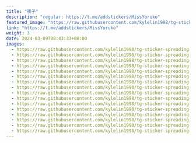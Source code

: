 ```yaml
---
title: "夜子"
description: "regular: https://t.me/addstickers/MissYoruko"
featured_image: "https://raw.githubusercontent.com/kylelin1998/tg-sticker-spreading-worldwide-images/main/img/019ed89e-49f8-4fc0-bfc6-b82d668d6131.jpg"
link: "https://t.me/addstickers/MissYoruko"
weight: 3
date: 2024-03-09T08:43:33+08:00
images:
  - https://raw.githubusercontent.com/kylelin1998/tg-sticker-spreading-worldwide-images/main/img/019ed89e-49f8-4fc0-bfc6-b82d668d6131.jpg
  - https://raw.githubusercontent.com/kylelin1998/tg-sticker-spreading-worldwide-images/main/img/f2bf2638-5fef-436d-9665-21d636c7b7bb.jpg
  - https://raw.githubusercontent.com/kylelin1998/tg-sticker-spreading-worldwide-images/main/img/380659bb-4919-4cf3-807a-ba636d1ef298.jpg
  - https://raw.githubusercontent.com/kylelin1998/tg-sticker-spreading-worldwide-images/main/img/7b655f55-34b2-475a-b476-281c3095c38f.jpg
  - https://raw.githubusercontent.com/kylelin1998/tg-sticker-spreading-worldwide-images/main/img/36c5e796-8a63-4e06-8637-cf71f86d3c79.jpg
  - https://raw.githubusercontent.com/kylelin1998/tg-sticker-spreading-worldwide-images/main/img/937c8dd4-9027-4714-af35-005fb1806f19.jpg
  - https://raw.githubusercontent.com/kylelin1998/tg-sticker-spreading-worldwide-images/main/img/5aa20b3c-69f5-41b2-bb2e-c3a82d2cc848.jpg
  - https://raw.githubusercontent.com/kylelin1998/tg-sticker-spreading-worldwide-images/main/img/9f360986-9df9-4024-9a81-5a1969c7e6eb.jpg
  - https://raw.githubusercontent.com/kylelin1998/tg-sticker-spreading-worldwide-images/main/img/0cbb5792-f997-4f35-803b-71c7dfb64ade.jpg
  - https://raw.githubusercontent.com/kylelin1998/tg-sticker-spreading-worldwide-images/main/img/66f4a70f-1b70-4c65-af07-fe8d14c156fd.jpg
  - https://raw.githubusercontent.com/kylelin1998/tg-sticker-spreading-worldwide-images/main/img/47c7853d-d6dc-41e5-9938-f23b48f2934b.jpg
  - https://raw.githubusercontent.com/kylelin1998/tg-sticker-spreading-worldwide-images/main/img/8ecca91c-bded-4074-9864-b3fcf73b117e.jpg
  - https://raw.githubusercontent.com/kylelin1998/tg-sticker-spreading-worldwide-images/main/img/d51d3edb-09a5-4b79-bf62-6f7ee182ef78.jpg
  - https://raw.githubusercontent.com/kylelin1998/tg-sticker-spreading-worldwide-images/main/img/28e26745-bfb1-4289-9b59-3e0a938dd4d4.jpg
  - https://raw.githubusercontent.com/kylelin1998/tg-sticker-spreading-worldwide-images/main/img/cc9b5f2d-ce1d-48af-9c89-b8e8355e75d2.jpg
  - https://raw.githubusercontent.com/kylelin1998/tg-sticker-spreading-worldwide-images/main/img/1a8798d6-a6c7-40ed-9887-86de0f60d35d.jpg
---
```

